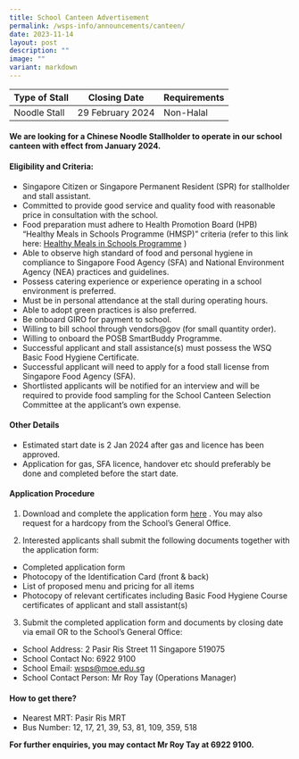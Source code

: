 ```yaml
---
title: School Canteen Advertisement
permalink: /wsps-info/announcements/canteen/
date: 2023-11-14
layout: post
description: ""
image: ""
variant: markdown
---
```

| Type of Stall | Closing Date | Requirements |
| -------- | -------- | -------- |
| Noodle Stall    | 29 February 2024     | Non-Halal     |

#### **We are looking for a Chinese Noodle Stallholder to operate in our school canteen with effect from January 2024.**

#### **Eligibility and Criteria:**

* Singapore Citizen or Singapore Permanent Resident (SPR) for stallholder and stall assistant. 
* Committed to provide good service and quality food with reasonable price in consultation with the school.
* Food preparation must adhere to Health Promotion Board (HPB) “Healthy Meals in Schools Programme (HMSP)” criteria (refer to this link here: [Healthy Meals in Schools Programme](https://www.hpb.gov.sg/schools/school-programmes/healthy-meals-in-schools-programme ) )
* Able to observe high standard of food and personal hygiene in compliance to Singapore Food Agency (SFA) and National Environment Agency (NEA) practices and guidelines.
* Possess catering experience or experience operating in a school environment is preferred.
* Must be in personal attendance at the stall during operating hours.
* Able to adopt green practices is also preferred.
* Be onboard GIRO for payment to school.
* Willing to bill school through vendors@gov (for small quantity order).
* Willing to onboard the POSB SmartBuddy Programme.
* Successful applicant and stall assistance(s) must possess the WSQ Basic Food Hygiene Certificate.
* Successful applicant will need to apply for a food stall license from Singapore Food Agency (SFA).
* Shortlisted applicants will be notified for an interview and will be required to provide food sampling for the School Canteen Selection Committee at the applicant’s own expense.

#### **Other Details**
* Estimated start date is 2 Jan 2024 after gas and licence has been approved.
* Application for gas, SFA licence, handover etc should preferably be done and completed before the start date. 

#### **Application Procedure**

1) Download and complete the application form  [here](/files/Application_Form_for_School_Canteen_Stall_2.pdf) .
You may also request for a hardcopy from the School’s General Office. 



2) Interested applicants shall submit the following documents together with the application form:

* Completed application form
* Photocopy of the Identification Card (front & back)
* List of proposed menu and pricing for all items
* Photocopy of relevant certificates including Basic Food Hygiene Course certificates of applicant and stall assistant(s)

3) Submit the completed application form and documents by closing date via email OR to the School’s General Office:
* School Address: 2 Pasir Ris Street 11 Singapore 519075
* School Contact No: 6922 9100
* School Email: wsps@moe.edu.sg 
* School Contact Person: Mr Roy Tay (Operations Manager)


#### How to get there?

* Nearest MRT: Pasir Ris MRT
* Bus Number: 12, 17, 21, 39, 53, 81, 109, 359, 518

**For further enquiries, you may contact Mr Roy Tay at 6922 9100.**